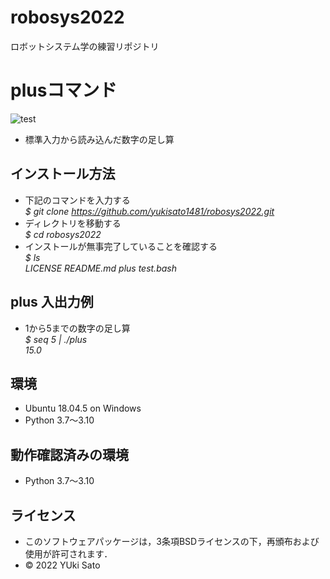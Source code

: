 # robosys2022
ロボットシステム学の練習リポジトリ

# plusコマンド
![test](https://github.com/yukisato1481/robosys2022/actions/workflows/test.yml/badge.svg)

  * 標準入力から読み込んだ数字の足し算

## インストール方法
  * 下記のコマンドを入力する  
  _$ git clone https://github.com/yukisato1481/robosys2022.git_    
  * ディレクトリを移動する  
  _$ cd robosys2022_  
  * インストールが無事完了していることを確認する  
  _$ ls_  
  _LICENSE  README.md  plus  test.bash_  

## plus 入出力例
  * 1から5までの数字の足し算  
  _$ seq 5 | ./plus_  
  _15.0_  
## 環境
  * Ubuntu 18.04.5 on Windows
  * Python 3.7～3.10

## 動作確認済みの環境
  * Python 3.7～3.10

## ライセンス
  * このソフトウェアパッケージは，3条項BSDライセンスの下，再頒布および使用が許可されます．
  * © 2022 YUki Sato
